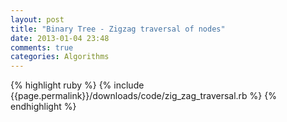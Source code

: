 ```yaml
---
layout: post
title: "Binary Tree - Zigzag traversal of nodes"
date: 2013-01-04 23:48
comments: true
categories: Algorithms
---
```

{% highlight ruby %}
       {% include {{page.permalink}}/downloads/code/zig_zag_traversal.rb %}
    {% endhighlight %}


